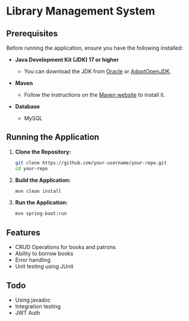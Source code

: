 # Library Management System

## Prerequisites

Before running the application, ensure you have the following installed:

- **Java Development Kit (JDK) 17 or higher**
    - You can download the JDK from [Oracle](https://www.oracle.com/java/technologies/javase-jdk11-downloads.html) or [AdoptOpenJDK](https://adoptopenjdk.net/).

- **Maven**
    - Follow the instructions on the [Maven website](https://maven.apache.org/install.html) to install it.

- **Database**
    - MySQL

## Running the Application

1. **Clone the Repository:**
   ```bash
   git clone https://github.com/your-username/your-repo.git
   cd your-repo

2. **Build the Application:**
   ```bash
   mvn clean install

3. **Run the Application:**
   ```bash
   mvn spring-boot:run

## Features

- CRUD Operations for books and patrons
- Ability to borrow books
- Error handling
- Unit testing using JUnit

## Todo

- Using javadoc
- Integration testing
- JWT Auth
